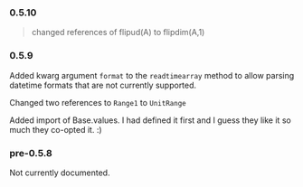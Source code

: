 ### 0.5.10

> changed references of flipud(A) to flipdim(A,1)

### 0.5.9

Added kwarg argument `format` to the `readtimearray` method to allow parsing datetime formats that are not 
currently supported.

Changed two references to `Range1` to `UnitRange`

Added import of Base.values. I had defined it first and I guess they like it so much they co-opted it. :)

### pre-0.5.8

Not currently documented.
